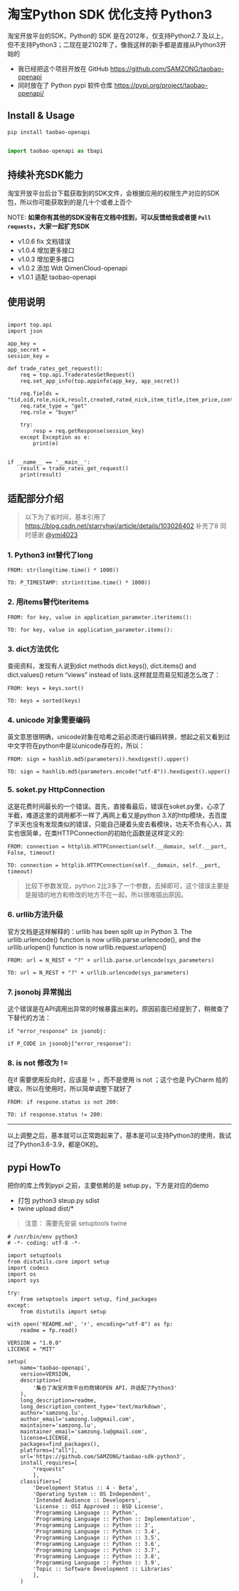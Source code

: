 # 淘宝Python SDK 优化支持 Python3

淘宝开放平台的SDK，Python的 SDK 是在2012年，仅支持Python2.7 及以上，但不支持Python3；二现在是2102年了，像我这样的新手都是直接从Python3开始的

- 我已经把这个项目开放在 GitHub https://github.com/SAMZONG/taobao-openapi
- 同时放在了 Python pypi 软件仓库 https://pypi.org/project/taobao-openapi/

## Install & Usage

```shell
pip install taobao-openapi
```

```python

import taobao-openapi as tbapi

```


## 持续补充SDK能力

淘宝开放平台后台下载获取到的SDK文件，会根据应用的权限生产对应的SDK包，所以你可能获取到的是几十个或者上百个

NOTE: **如果你有其他的SDK没有在文档中找到，可以反馈给我或者提 `Pull requests`，大家一起扩充SDK**

- v1.0.6 fix 文档错误
- v1.0.4 增加更多接口
- v1.0.3 增加更多接口
- v1.0.2 添加 Wdt QimenCloud-openapi
- v1.0.1 适配 taobao-openapi


## 使用说明


```python3

import top.api
import json

app_key = 
app_secret = 
session_key = 

def trade_rates_get_request():
	req = top.api.TraderatesGetRequest()
	req.set_app_info(top.appinfo(app_key, app_secret))
	
	req.fields = "tid,oid,role,nick,result,created,rated_nick,item_title,item_price,content,reply,num_iid"
	req.rate_type = "get"
	req.role = "buyer"
	
	try:
		resp = req.getResponse(session_key)
	except Exception as e:
		print(e)


if __name__ == '__main__':
	result = trade_rates_get_request()
	print(result)

```


## 适配部分介绍


> 以下为了省时间，基本引用了 https://blog.csdn.net/starryhwj/article/details/103026402 补充了8
> 同时感谢 [@ymj4023](https://github.com/ymj4023)

### 1. Python3 int替代了long


```python3
FROM: str(long(time.time() * 1000))

TO: P_TIMESTAMP: str(int(time.time() * 1000))
```

### 2. 用items替代iteritems

```python3
FROM: for key, value in application_parameter.iteritems():

TO: for key, value in application_parameter.items():
```

### 3. dict方法优化

查阅资料，发现有人说到dict methods dict.keys(), dict.items() and dict.values() return “views” instead of lists.这样就显而易见知道怎么改了：

```python3
FROM: keys = keys.sort()

TO: keys = sorted(keys)
```

### 4. unicode 对象需要编码

英文意思很明确，unicode对象在哈希之前必须进行编码转换，想起之前又看到过中文字符在python中是以unicode存在的，所以：

```python3
FROM: sign = hashlib.md5(parameters)).hexdigest().upper()

TO: sign = hashlib.md5(parameters.encode("utf-8")).hexdigest().upper()
```

### 5. soket.py HttpConnection

这是花费时间最长的一个错误。首先，直接看最后，错误在soket.py里，心凉了半截，难道这里的调用都不一样了,再网上看又是python 3.X的http模块，去百度了半天也没有发现类似的错误，只能自己硬着头皮去看模块，功夫不负有心人，其实也很简单，在类HTTPConnection的初始化函数是这样定义的:

```python3
FROM: connection = httplib.HTTPConnection(self.__domain, self.__port, False, timeout)

TO: connection = httplib.HTTPConnection(self.__domain, self.__port, timeout)
```

> 比较下参数发现，python 2比3多了一个参数，去掉即可，这个错误主要是是报错的地方和修改的地方不在一起，所以很难插出原因。

### 6. urllib方法升级

官方文档是这样解释的：urllib has been split up in Python 3. The urllib.urlencode() function is now urllib.parse.urlencode(), and the urllib.urlopen() function is now urllib.request.urlopen()

```python3
FROM: url = N_REST + "?" + urllib.parse.urlencode(sys_parameters)

TO: url = N_REST + "?" + urllib.urlencode(sys_parameters)
```

### 7. jsonobj 异常抛出

这个错误是在API调用出异常的时候暴露出来的。原因前面已经提到了，稍微查了下替代的方法：

```python3
if "error_response" in jsonobj:

if P_CODE in jsonobj["error_response"]:
```


### 8. is not 修改为 !=

在if 需要使用反向时，应该是 != ，而不是使用  is not ；这个也是 PyCharm 给的建议，所以在使用时，所以简单调整下就好了

```python3
FROM: if respone.status is not 200:

TO: if response.status != 200:
```

---

以上调整之后，基本就可以正常跑起来了，基本是可以支持Python3的使用，我试过了Python3.6-3.9，都是OK的。



## pypi HowTo

把你的库上传到pypi 之前，主要依赖的是 setup.py，下方是对应的demo

- 打包 python3 steup.py sdist
- twine upload dist/*


> 注意： 需要先安装 setuptools twine

```python3
# /usr/bin/env python3
# -*- coding: utf-8 -*-

import setuptools
from distutils.core import setup
import codecs
import os
import sys

try:
	from setuptools import setup, find_packages
except:
	from distutils import setup

with open('README.md', 'r', encoding="utf-8") as fp:
	readme = fp.read()

VERSION = "1.0.0"
LICENSE = "MIT"

setup(
	name='taobao-openapi',
	version=VERSION,
	description=(
		'集合了淘宝开放平台的商铺OPEN API，并适配了Python3'
	),
	long_description=readme,
	long_description_content_type='text/markdown',
	author='samzong.lu',
	author_email='samzong.lu@gmail.com',
	maintainer='samzong.lu',
	maintainer_email='samzong.lu@gmail.com',
	license=LICENSE,
	packages=find_packages(),
	platforms=["all"],
	url='https://github.com/SAMZONG/taobao-sdk-python3',
	install_requires=[
		"requests"
		],
	classifiers=[
		'Development Status :: 4 - Beta',
		'Operating System :: OS Independent',
		'Intended Audience :: Developers',
		'License :: OSI Approved :: BSD License',
		'Programming Language :: Python',
		'Programming Language :: Python :: Implementation',
		'Programming Language :: Python :: 3',
		'Programming Language :: Python :: 3.4',
		'Programming Language :: Python :: 3.5',
		'Programming Language :: Python :: 3.6',
		'Programming Language :: Python :: 3.7',
		'Programming Language :: Python :: 3.8',
		'Programming Language :: Python :: 3.9',
		'Topic :: Software Development :: Libraries'
		],
	)
```
